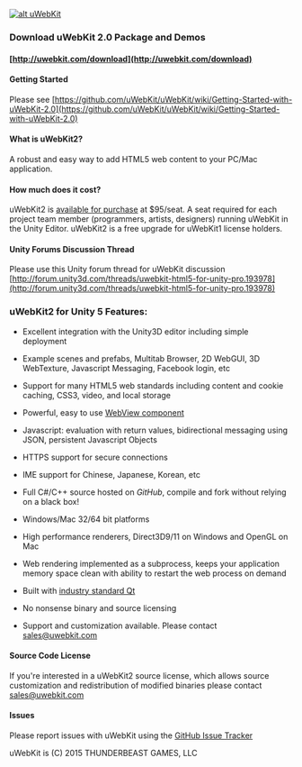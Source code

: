 [![alt uWebKit](http://uwebkit.com/wp-content/uploads/2014/08/uWebKit_FeaturesHeader4.jpg)](http://www.uwebkit.com)
### Download uWebKit 2.0 Package and Demos

#### [http://uwebkit.com/download](http://uwebkit.com/download)

#### Getting Started

Please see [https://github.com/uWebKit/uWebKit/wiki/Getting-Started-with-uWebKit-2.0](https://github.com/uWebKit/uWebKit/wiki/Getting-Started-with-uWebKit-2.0)

#### What is uWebKit2?

A robust and easy way to add HTML5 web content to your PC/Mac application.

#### How much does it cost?

uWebKit2 is [available for purchase](http://uwebkit.com/store) at $95/seat. A seat required for each project team member (programmers, artists, designers) running uWebKit in the Unity Editor.  uWebKit2 is a free upgrade for uWebKit1 license holders.

#### Unity Forums Discussion Thread

Please use this Unity forum thread for uWebKit discussion [http://forum.unity3d.com/threads/uwebkit-html5-for-unity-pro.193978](http://forum.unity3d.com/threads/uwebkit-html5-for-unity-pro.193978)

### uWebKit2 for Unity 5 Features:

+ Excellent integration with the Unity3D editor including simple deployment   

+ Example scenes and prefabs, Multitab Browser, 2D WebGUI, 3D WebTexture, Javascript Messaging, Facebook login, etc

+ Support for many HTML5 web standards including content and cookie caching, CSS3, video, and local storage

+ Powerful, easy to use [WebView component](https://github.com/uWebKit/uWebKit/blob/master/uWebKit/Assets/uWebKit/UWKWebView.cs)

+ Javascript: evaluation with return values, bidirectional messaging using JSON, persistent Javascript Objects

+ HTTPS support for secure connections

+ IME support for Chinese, Japanese, Korean, etc

+ Full C#/C++ source hosted on *GitHub*, compile and fork without relying on a black box!

+ Windows/Mac 32/64 bit platforms

+ High performance renderers, Direct3D9/11 on Windows and OpenGL on Mac

+ Web rendering implemented as a subprocess, keeps your application memory space clean with ability to restart the web process on demand  

+ Built with [industry standard Qt](http://www.qt.io/qt-in-use)

+ No nonsense binary and source licensing

+ Support and customization available.  Please contact sales@uwebkit.com


#### Source Code License

If you're interested in a uWebKit2 source license, which allows source customization and redistribution of modified binaries please contact sales@uwebkit.com   

#### Issues

Please report issues with uWebKit using the [GitHub Issue Tracker](https://github.com/uWebKit/uWebKit/issues)

uWebKit is (C) 2015 THUNDERBEAST GAMES, LLC



